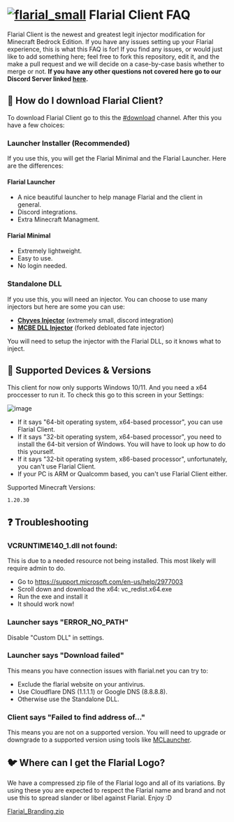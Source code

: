 # [![flarial_small](https://github.com/notchyves/FlarialClientFaq/assets/82107846/8248ee47-3126-4420-8cd5-a3a38ae49b41)](https://discord.gg/flarial-community-1049946152092586054) Flarial Client FAQ

Flarial Client is the newest and greatest legit injector modification for Minecraft Bedrock Edition. If you have any issues setting up your Flarial experience, this is what this FAQ is for! If you find any issues, or would just like to add something here; feel free to fork this repository, edit it, and the make a pull request and we will decide on a case-by-case basis whether to merge or not. **If you have any other questions not covered here go to our Discord Server linked [here](https://discord.gg/flarial-community-1049946152092586054).**

## 📁 How do I download Flarial Client?

To download Flarial Client go to this the [#download](https://discord.com/channels/1049946152092586054/1050115297253793882) channel. After this you have a few choices:

### Launcher Installer (Recommended)
If you use this, you will get the Flarial Minimal and the Flarial Launcher. Here are the differences:
#### Flarial Launcher
- A nice beautiful launcher to help manage Flarial and the client in general.
- Discord integrations.
- Extra Minecraft Managment.

#### Flarial Minimal
- Extremely lightweight.
- Easy to use.
- No login needed.

### Standalone DLL
If you use this, you will need an injector. You can choose to use many injectors but here are some you can use:

- **[Chyves Injector](https://github.com/notchyves/ChyvesInjector/releases/download/publish/Chyjector.zip)** (extremely small, discord integration)
- **[MCBE DLL Injector](https://github.com/ambiennt/MCBE-DLL-Injector)** (forked debloated fate injector)

You will need to setup the injector with the Flarial DLL, so it knows what to inject.

## 📱 Supported Devices & Versions
This client for now only supports Windows 10/11. And you need a x64 proccesser to run it. To check this go to this screen in your Settings:

![image](https://github.com/notchyves/FlarialClientFaq/assets/82107846/2e352a58-269d-4b46-aba2-8b914a4ba9ee)

- If it says "64-bit operating system, x64-based processor", you can use Flarial Client.
- If it says "32-bit operating system, x64-based processor", you need to install the 64-bit version of Windows. You will have to look up how to do this yourself.
- If it says "32-bit operating system, x86-based processor", unfortunately, you can't use Flarial Client.
- If your PC is ARM or Qualcomm based, you can't use Flarial Client either.

Supported Minecraft Versions:
```
1.20.30
```


## ❓ Troubleshooting

### VCRUNTIME140_1.dll not found:
This is due to a needed resource not being installed. This most likely will require admin to do.
- Go to https://support.microsoft.com/en-us/help/2977003
- Scroll down and download the x64: vc_redist.x64.exe
- Run the exe and install it
- It should work now!

### Launcher says "ERROR_NO_PATH"
Disable "Custom DLL" in settings.

### Launcher says "Download failed"
This means you have connection issues with flarial.net you can try to:
- Exclude the flarial website on your antivirus.
- Use Cloudflare DNS (1.1.1.1) or Google DNS (8.8.8.8).
- Otherwise use the Standalone DLL.

### Client says "Failed to find address of..."
This means you are not on a supported version. You will need to upgrade or downgrade to a supported version using tools like [MCLauncher](https://github.com/MCMrARM/mc-w10-version-launcher).

## 🐦 Where can I get the Flarial Logo?
We have a compressed zip file of the Flarial logo and all of its variations. By using these you are expected to respect the Flarial name and brand and not use this to spread slander or  libel against Flarial. Enjoy :D

[Flarial_Branding.zip](https://github.com/notchyves/FlarialClientFaq/files/12777353/Flarial_Branding.zip)
